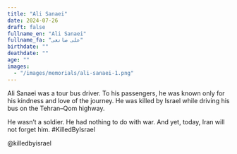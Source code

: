 ```yaml
---
title: "Ali Sanaei"
date: 2024-07-26
draft: false
fullname_en: "Ali Sanaei"
fullname_fa: "علی صانعی"
birthdate: ""
deathdate: ""
age: ""
images:
  - "/images/memorials/ali-sanaei-1.png"
---
```


Ali Sanaei was a tour bus driver. To his passengers, he was known only for his kindness and love of the journey. He was killed by Israel while driving his bus on the Tehran–Qom highway. 

He wasn’t a soldier. He had nothing to do with war.
And yet, today, Iran will not forget him.
#KilledByIsrael

@killedbyisrael